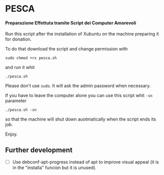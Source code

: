 # PESCA

#### Preparazione Effettuta tramite Script dei Computer Amorevoli

Run this script after the installation of Xubuntu on the machine preparing it for donation.

To do that download the script and change permission with

    sudo chmod +rx pesca.sh
    
and run it whit

    ./pesca.sh
    
Please don't use `sudo`. It will ask the admin password when necessary.
    
If you have to leave the computer alone you can use this script whit `-sn` parameter

    ./pesca.sh -sn
    
so that the machine will shut down auotmatically when the script ends its job.

Enjoy.

## Further development

- [ ] Use debconf-apt-progress instead of apt to improve visual appeal (it is in the "installa" funcion but it is unused).
